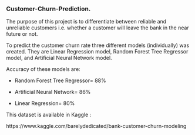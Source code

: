 <h3> Customer-Churn-Prediction. </h3>
<p>The purpose of this project is to differentiate between reliable and unreliable customers i.e. whether a customer will leave the bank in the near future or not.</p>

<p>To predict the customer churn rate three different models (individually) was created. They are Linear Regression model, Random Forest Tree Regressor model, and Artificial Neural Network model.</p>

<p>Accuracy of these models are:<p>
<ul>
  <li><p>Random Forest Tree Regressor= 88%</p></li>
  <li><p>Artificial Neural Network= 86%</p></li>
  <li><p>Linear Regression= 80%</p></li>
</ul>

<p>This dataset is available in Kaggle :</p>
<p>https://www.kaggle.com/barelydedicated/bank-customer-churn-modeling </p>
